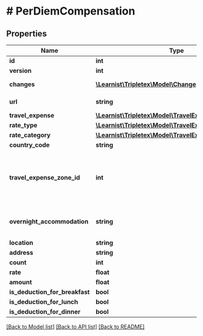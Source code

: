 # # PerDiemCompensation

## Properties

Name | Type | Description | Notes
------------ | ------------- | ------------- | -------------
**id** | **int** |  | [optional]
**version** | **int** |  | [optional]
**changes** | [**\Learnist\Tripletex\Model\Change[]**](Change.md) |  | [optional] [readonly]
**url** | **string** |  | [optional] [readonly]
**travel_expense** | [**\Learnist\Tripletex\Model\TravelExpense**](TravelExpense.md) |  | [optional]
**rate_type** | [**\Learnist\Tripletex\Model\TravelExpenseRate**](TravelExpenseRate.md) |  | [optional]
**rate_category** | [**\Learnist\Tripletex\Model\TravelExpenseRateCategory**](TravelExpenseRateCategory.md) |  | [optional]
**country_code** | **string** |  | [optional]
**travel_expense_zone_id** | **int** | Optional travel expense zone id. If not specified, the value from field zone will be used. | [optional]
**overnight_accommodation** | **string** | Set what sort of accommodation was had overnight. | [optional]
**location** | **string** |  |
**address** | **string** |  | [optional]
**count** | **int** |  | [optional]
**rate** | **float** |  | [optional]
**amount** | **float** |  | [optional]
**is_deduction_for_breakfast** | **bool** |  | [optional]
**is_deduction_for_lunch** | **bool** |  | [optional]
**is_deduction_for_dinner** | **bool** |  | [optional]

[[Back to Model list]](../../README.md#models) [[Back to API list]](../../README.md#endpoints) [[Back to README]](../../README.md)
